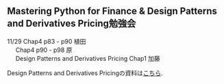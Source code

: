 ## Mastering Python for Finance & Design Patterns and Derivatives Pricing勉強会
11/29 Chap4 p83 - p90 植田  
      Chap4 p90 - p98 原  
      Design Patterns and Derivatives Pricing Chap1 加藤
      
Design Patterns and Derivatives Pricingの資料は[こちら](https://github.com/NlGG/Finance/tree/master/design_patterns_and_derivatives_pricing).
